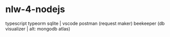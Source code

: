 # nlw-4-nodejs

typescript
typeorm
sqlite
|
vscode
postman (request maker)
beekeeper (db visualizer | alt: mongodb atlas)
